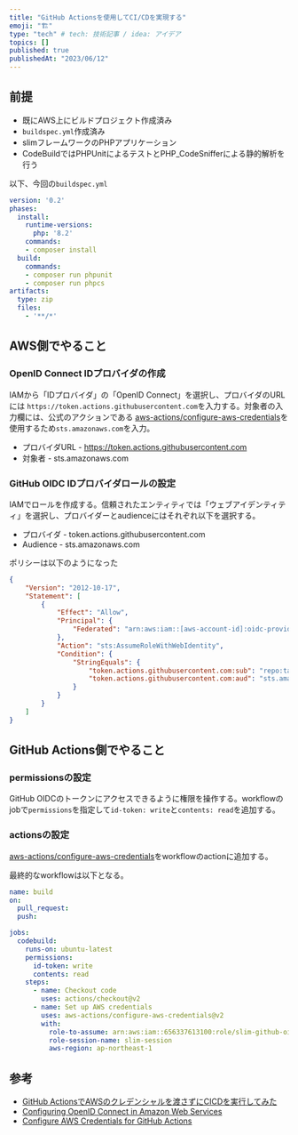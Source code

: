 ```yaml
---
title: "GitHub Actionsを使用してCI/CDを実現する"
emoji: "🏗"
type: "tech" # tech: 技術記事 / idea: アイデア
topics: []
published: true
publishedAt: "2023/06/12"
---
```


## 前提
- 既にAWS上にビルドプロジェクト作成済み
- `buildspec.yml`作成済み
- slimフレームワークのPHPアプリケーション
- CodeBuildではPHPUnitによるテストとPHP_CodeSnifferによる静的解析を行う

以下、今回の`buildspec.yml`
```yaml
version: '0.2'
phases:
  install:
    runtime-versions:
      php: '8.2'
    commands:
    - composer install
  build:
    commands:
    - composer run phpunit
    - composer run phpcs
artifacts:
  type: zip
  files:
    - '**/*'
```

## AWS側でやること

### OpenID Connect IDプロバイダの作成
IAMから「IDプロバイダ」の「OpenID Connect」を選択し、プロバイダのURLには `https://token.actions.githubusercontent.com`を入力する。対象者の入力欄には、公式のアクションである [aws-actions/configure-aws-credentials](https://github.com/aws-actions/configure-aws-credentials)を使用するため`sts.amazonaws.com`を入力。

- プロバイダURL - https://token.actions.githubusercontent.com
- 対象者 - sts.amazonaws.com

### GitHub OIDC IDプロバイダロールの設定
IAMでロールを作成する。信頼されたエンティティでは「ウェブアイデンティティ」を選択し、プロバイダーとaudienceにはそれぞれ以下を選択する。
- プロバイダ - token.actions.githubusercontent.com
- Audience - sts.amazonaws.com

ポリシーは以下のようになった
```json
{
    "Version": "2012-10-17",
    "Statement": [
        {
            "Effect": "Allow",
            "Principal": {
                "Federated": "arn:aws:iam::[aws-account-id]:oidc-provider/token.actions.githubusercontent.com"
            },
            "Action": "sts:AssumeRoleWithWebIdentity",
            "Condition": {
                "StringEquals": {
                    "token.actions.githubusercontent.com:sub": "repo:takumi-pro/slim-deployment:ref:refs/heads/main",
                    "token.actions.githubusercontent.com:aud": "sts.amazonaws.com"
                }
            }
        }
    ]
}
```

## GitHub Actions側でやること
### permissionsの設定
GitHub OIDCのトークンにアクセスできるように権限を操作する。workflowのjobで`permissions`を指定して`id-token: write`と`contents: read`を追加する。

### actionsの設定
[aws-actions/configure-aws-credentials](https://github.com/aws-actions/configure-aws-credentials)をworkflowのactionに追加する。

最終的なworkflowは以下となる。
```yaml
name: build
on:
  pull_request:
  push:

jobs:
  codebuild:
    runs-on: ubuntu-latest
    permissions:
      id-token: write
      contents: read
    steps:
      - name: Checkout code
        uses: actions/checkout@v2
      - name: Set up AWS credentials
        uses: aws-actions/configure-aws-credentials@v2
        with:
          role-to-assume: arn:aws:iam::656337613100:role/slim-github-oidcid
          role-session-name: slim-session
          aws-region: ap-northeast-1
```

## 参考
- [GitHub ActionsでAWSのクレデンシャルを渡さずにCICDを実行してみた](https://note.com/shift_tech/n/n61146784b54f#66aefa0c-cc27-484d-8cd9-f29fb434034e)
- [Configuring OpenID Connect in Amazon Web Services](https://docs.github.com/en/actions/deployment/security-hardening-your-deployments/configuring-openid-connect-in-amazon-web-services)
- [Configure AWS Credentials for GitHub Actions](https://github.com/aws-actions/configure-aws-credentials)